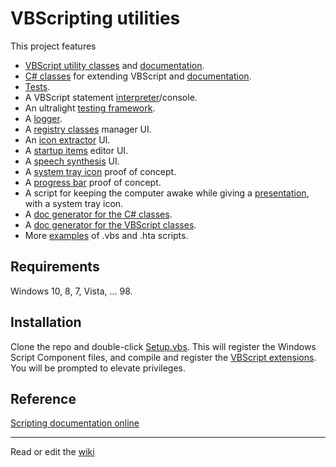 # VBScripting utilities

This project features

- [VBScript utility classes] and [documentation](docs/VBScriptClasses.md).  
- [C# classes] for extending VBScript and [documentation](docs/CSharpClasses.md).  
- [Tests](spec).  
- A VBScript statement [interpreter]/console.  
- An ultralight [testing framework].  
- A [logger].  
- A [registry classes] manager UI.  
- An [icon extractor] UI.  
- A [startup items] editor UI.  
- A [speech synthesis] UI.  
- A [system tray icon] proof of concept.
- A [progress bar] proof of concept.
- A script for keeping the computer awake while 
  giving a [presentation], with a system tray icon.  
- A [doc generator for the C# classes].  
- A [doc generator for the VBScript classes].  
- More [examples] of .vbs and .hta scripts.  

## Requirements

Windows 10, 8, 7, Vista, ... 98.

## Installation

Clone the repo and double-click [Setup.vbs]. 
This will register the Windows Script Component 
files, and compile and register the [VBScript extensions]. 
You will be prompted to elevate privileges.

## Reference  

[Scripting documentation online]

---

Read or edit the [wiki](../../wiki)

[VBScript utility classes]: class
[C# classes]: .Net
[doc generator for the C# classes]: examples/Generate-the-CSharp-docs.vbs 
[doc generator for the VBScript classes]: examples/Generate-the-VBScript-docs.vbs
[testing framework]: class/TestingFramework.vbs
[logger]: class/VBSLogger.vbs
[examples]: examples
[Setup.vbs]: Setup.vbs
[VBScript extensions]: .Net
[registry classes]: examples/RegistryClasses.hta
[icon extractor]: examples/icon-extractor.hta
[startup items]: examples/StartItems.hta
[speech synthesis]: examples/SpeechSynthesis.hta
[speech synthesis]: examples/SpeechSynthesis.hta
[presentation]: examples/Presentation.vbs
[interpreter]: examples/VBSInterpreter.hta
[system tray icon]: .Net/test/NotifyIcon-test.vbs
[progress bar]: .Net/test/ProgressBar-test.vbs
[Scripting documentation online]: https://docs.microsoft.com/en-us/previous-versions/windows/internet-explorer/ie-developer/scripting-articles/d1et7k7c(v%3dvs.84)

